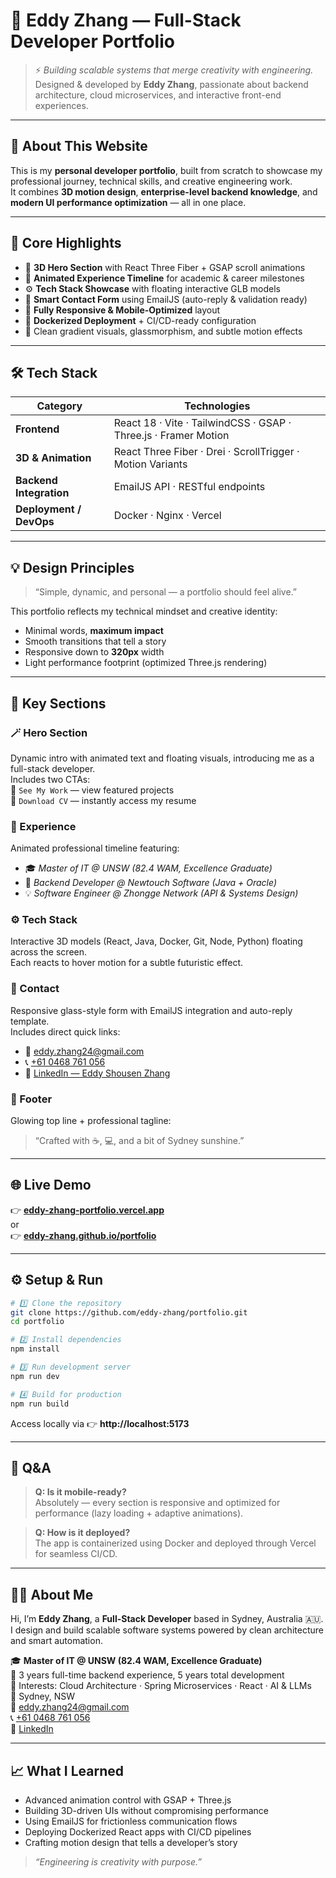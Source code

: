 # 🌌 Eddy Zhang — Full-Stack Developer Portfolio

> ⚡ *Building scalable systems that merge creativity with engineering.*  
> Designed & developed by **Eddy Zhang**, passionate about backend architecture, cloud microservices, and interactive front-end experiences.

---

## 🧭 About This Website

This is my **personal developer portfolio**, built from scratch to showcase my professional journey, technical skills, and creative engineering work.  
It combines **3D motion design**, **enterprise-level backend knowledge**, and **modern UI performance optimization** — all in one place.

---

## 🧩 Core Highlights

- 🎨 **3D Hero Section** with React Three Fiber + GSAP scroll animations
- 💼 **Animated Experience Timeline** for academic & career milestones
- ⚙️ **Tech Stack Showcase** with floating interactive GLB models
- 💌 **Smart Contact Form** using EmailJS (auto-reply & validation ready)
- 🧠 **Fully Responsive & Mobile-Optimized** layout
- 🐳 **Dockerized Deployment** + CI/CD-ready configuration
- 🌈 Clean gradient visuals, glassmorphism, and subtle motion effects

---

## 🛠️ Tech Stack

| Category                | Technologies                                                 |
| ----------------------- | ------------------------------------------------------------ |
| **Frontend**            | React 18 · Vite · TailwindCSS · GSAP · Three.js · Framer Motion |
| **3D & Animation**      | React Three Fiber · Drei · ScrollTrigger · Motion Variants   |
| **Backend Integration** | EmailJS API · RESTful endpoints                              |
| **Deployment / DevOps** | Docker · Nginx · Vercel                       |

---

## 💡 Design Principles

> “Simple, dynamic, and personal — a portfolio should feel alive.”

This portfolio reflects my technical mindset and creative identity:

- Minimal words, **maximum impact**
- Smooth transitions that tell a story
- Responsive down to **320px** width
- Light performance footprint (optimized Three.js rendering)

---

## 💬 Key Sections

### 🪄 Hero Section

Dynamic intro with animated text and floating visuals, introducing me as a full-stack developer.  
Includes two CTAs:  
🔹 `See My Work` — view featured projects  
🔹 `Download CV` — instantly access my resume

### 💼 Experience

Animated professional timeline featuring:

- 🎓 *Master of IT @ UNSW (82.4 WAM, Excellence Graduate)*
- 💼 *Backend Developer @ Newtouch Software (Java + Oracle)*
- 💡 *Software Engineer @ Zhongge Network (API & Systems Design)*

### ⚙️ Tech Stack

Interactive 3D models (React, Java, Docker, Git, Node, Python) floating across the screen.  
Each reacts to hover motion for a subtle futuristic effect.

### 💌 Contact

Responsive glass-style form with EmailJS integration and auto-reply template.  
Includes direct quick links:

- 📧 [eddy.zhang24@gmail.com](mailto:eddy.zhang24@gmail.com)
- 📞 [+61 0468 761 056](tel:+610468761056)
- 🔗 [LinkedIn — Eddy Shousen Zhang](https://linkedin.com/in/eddy-shousen-zhang)

### 🧾 Footer

Glowing top line + professional tagline:

> “Crafted with ☕, 💻, and a bit of Sydney sunshine.”

---

## 🌐 Live Demo

👉 **[eddy-zhang-portfolio.vercel.app](https://eddy-zhang-portfolio.vercel.app)**  
or  
👉 **[eddy-zhang.github.io/portfolio](https://eddy-zhang.github.io/portfolio)**

---

## ⚙️ Setup & Run

```bash
# 1️⃣ Clone the repository
git clone https://github.com/eddy-zhang/portfolio.git
cd portfolio

# 2️⃣ Install dependencies
npm install

# 3️⃣ Run development server
npm run dev

# 4️⃣ Build for production
npm run build
```

Access locally via 👉 **http://localhost:5173**

---

## 💬 Q&A

> **Q: Is it mobile-ready?**  
> Absolutely — every section is responsive and optimized for performance (lazy loading + adaptive animations).

> **Q: How is it deployed?**  
> The app is containerized using Docker and deployed through Vercel for seamless CI/CD.

---

## 👨‍💻 About Me

Hi, I’m **Eddy Zhang**, a **Full-Stack Developer** based in Sydney, Australia 🇦🇺.  
I design and build scalable software systems powered by clean architecture and smart automation.

🎓 **Master of IT @ UNSW (82.4 WAM, Excellence Graduate)**  
💼 3 years full-time backend experience, 5 years total development  
🧠 Interests: Cloud Architecture · Spring Microservices · React · AI & LLMs  
📍 Sydney, NSW  
📧 [eddy.zhang24@gmail.com](mailto:eddy.zhang24@gmail.com)  
📞 [+61 0468 761 056](tel:+610468761056)  
🔗 [LinkedIn](https://linkedin.com/in/eddy-shousen-zhang)

---

## 📈 What I Learned

- Advanced animation control with GSAP + Three.js
- Building 3D-driven UIs without compromising performance
- Using EmailJS for frictionless communication flows
- Deploying Dockerized React apps with CI/CD pipelines
- Crafting motion design that tells a developer’s story

> *“Engineering is creativity with purpose.”*